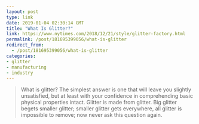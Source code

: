 ```yaml
---
layout: post
type: link
date: 2019-01-04 02:30:14 GMT
title: "What Is Glitter?"
link: https://www.nytimes.com/2018/12/21/style/glitter-factory.html
permalink: /post/181695399056/what-is-glitter
redirect_from: 
  - /post/181695399056/what-is-glitter
categories:
- glitter
- manufacturing
- industry
---
```

<blockquote> What is glitter? The simplest answer is one that will leave you slightly unsatisfied, but at least with your confidence in comprehending basic physical properties intact. Glitter is made from glitter. Big glitter begets smaller glitter; smaller glitter gets everywhere, all glitter is impossible to remove; now never ask this question again.</blockquote>